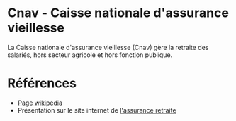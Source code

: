 # Cnav - Caisse nationale d'assurance vieillesse
<!-- SPDX-License-Identifier: MPL-2.0 -->

La Caisse nationale d'assurance vieillesse (Cnav) gère la retraite des salariés, hors secteur agricole et hors fonction publique.

# Références

- [Page wikipedia](https://fr.wikipedia.org/wiki/Caisse_nationale_d%27assurance_vieillesse)
- Présentation sur le site internet de [l'assurance retraite](https://www.lassuranceretraite.fr/portail-info/home/qui-sommes-nous/missions-et-organisation.html)
